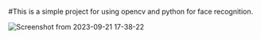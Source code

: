 #This is a simple project for using opencv and python for face recognition. 


![Screenshot from 2023-09-21 17-38-22](https://github.com/sinazeraatkar/FaceRecognition/assets/67692325/ad6e5158-abdb-49ce-8684-2906ba5449be)
